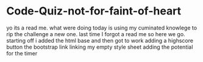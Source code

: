 # Code-Quiz-not-for-faint-of-heart
yo its a read me. what were doing today is using my cuminated knowlege to rip the challenge a new one. last time I forgot a read me so here we go.
starting off i added the html base and then got to work adding a highscore button the bootstrap link linking my empty style sheet adding the potential for the timer 
